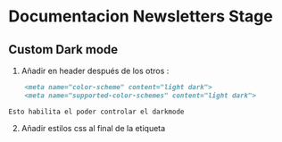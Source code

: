# Documentacion Newsletters Stage
## Custom Dark mode
1. Añadir en header después de los otros <metas>:
```markdown
    <meta name="color-scheme" content="light dark">
    <meta name="supported-color-schemes" content="light dark">
```
	Esto habilita el poder controlar el darkmode
2. Añadir estilos css al final de la etiqueta <style> de header
	(Código al final de la nota)
